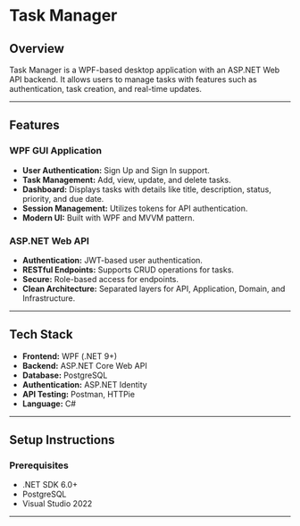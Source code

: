 # Task Manager

## Overview
Task Manager is a WPF-based desktop application with an ASP.NET Web API backend. It allows users to manage tasks with features such as authentication, task creation, and real-time updates.

---

## Features
### WPF GUI Application
- **User Authentication:** Sign Up and Sign In support.
- **Task Management:** Add, view, update, and delete tasks.
- **Dashboard:** Displays tasks with details like title, description, status, priority, and due date.
- **Session Management:** Utilizes tokens for API authentication.
- **Modern UI:** Built with WPF and MVVM pattern.

### ASP.NET Web API
- **Authentication:** JWT-based user authentication.
- **RESTful Endpoints:** Supports CRUD operations for tasks.
- **Secure:** Role-based access for endpoints.
- **Clean Architecture:** Separated layers for API, Application, Domain, and Infrastructure.

---

## Tech Stack
- **Frontend:** WPF (.NET 9+)
- **Backend:** ASP.NET Core Web API
- **Database:** PostgreSQL
- **Authentication:** ASP.NET Identity
- **API Testing:** Postman, HTTPie
- **Language:** C#

---

## Setup Instructions

### Prerequisites
- .NET SDK 6.0+
- PostgreSQL
- Visual Studio 2022

---

